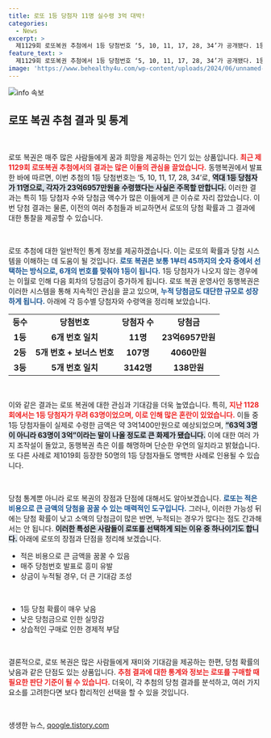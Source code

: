 ```yaml
---
title: 로또 1등 당첨자 11명 실수령 3억 대박!
categories:
  - News
excerpt: >
  제1129회 로또복권 추첨에서 1등 당첨번호 ‘5, 10, 11, 17, 28, 34’가 공개됐다. 1등 당첨자는 11명으로 약 23억7000만원을 손에 쥐는 기쁨을 누리다! 지난해 1등 역대 최다 63명의 당첨자 사태에 대한 우연의 일치 논란도 여전히 뜨겁다!
feature_text: >
  제1129회 로또복권 추첨에서 1등 당첨번호 ‘5, 10, 11, 17, 28, 34’가 공개됐다. 1등 당첨자는 11명으로 약 23억7000만원을 손에 쥐는 기쁨을 누리다! 지난해 1등 역대 최다 63명의 당첨자 사태에 대한 우연의 일치 논란도 여전히 뜨겁다!
image: 'https://www.behealthy4u.com/wp-content/uploads/2024/06/unnamed-file.png'
---
```


<p><img src="https://www.behealthy4u.com/wp-content/uploads/2024/06/unnamed-file.png" alt="info 속보" /></p>

<h2 data-ke-size="size26">로또 복권 추첨 결과 및 통계</h2>

<p data-ke-size="size16">&nbsp;</p>

<p>로또 복권은 매주 많은 사람들에게 꿈과 희망을 제공하는 인기 있는 상품입니다. <b><span style="color: #ee2323;">최근 제1129회 로또복권 추첨에서의 결과는 많은 이들의 관심을 끌었습니다.</span></b> 동행복권에서 발표한 바에 따르면, 이번 추첨의 1등 당첨번호는 ‘5, 10, 11, 17, 28, 34’로, <b><span style="background-color: #21538527;">역대 1등 당첨자가 11명으로, 각자가 23억6957만원을 수령했다는 사실은 주목할 만합니다.</span></b> 이러한 결과는 특히 1등 당첨자 수와 당첨금 액수가 많은 이들에게 큰 이슈로 자리 잡았습니다. 이번 당첨 결과는 물론, 이전의 여러 추첨들과 비교하면서 로또의 당첨 확률과 그 결과에 대한 통찰을 제공할 수 있습니다. </p>

<p data-ke-size="size16">&nbsp;</p>

<p>로또 추첨에 대한 일반적인 통계 정보를 제공하겠습니다. 이는 로또의 확률과 당첨 시스템을 이해하는 데 도움이 될 것입니다. <b><span style="color: #1a5490;">로또 복권은 보통 1부터 45까지의 숫자 중에서 선택하는 방식으로, 6개의 번호를 맞춰야 1등이 됩니다.</span></b> 1등 당첨자가 나오지 않는 경우에는 이월로 인해 다음 회차의 당첨금이 증가하게 됩니다. 로또 복권 운영사인 동행복권은 이러한 시스템을 통해 지속적인 관심을 끌고 있으며, <b><span style="color: #1a5490;">누적 당첨금도 대단한 규모로 성장하게 됩니다.</span></b> 아래에 각 등수별 당첨자와 수령액을 정리해 보았습니다.</p>

<table>
<tr>
<td style="text-align: center; height: 17px;"><b>등수</b></td>
<td style="text-align: center; height: 17px;"><b>당첨번호</b></td>
<td style="text-align: center; height: 17px;"><b>당첨자 수</b></td>
<td style="text-align: center; height: 17px;"><b>당첨금</b></td>
</tr>
<tr>
<td style="text-align: center; height: 17px;"><b>1등</b></td>
<td style="text-align: center; height: 17px;"><b>6개 번호 일치</b></td>
<td style="text-align: center; height: 17px;"><b>11명</b></td>
<td style="text-align: center; height: 17px;"><b>23억6957만원</b></td>
</tr>
<tr>
<td style="text-align: center; height: 17px;"><b>2등</b></td>
<td style="text-align: center; height: 17px;"><b>5개 번호 + 보너스 번호</b></td>
<td style="text-align: center; height: 17px;"><b>107명</b></td>
<td style="text-align: center; height: 17px;"><b>4060만원</b></td>
</tr>
<tr>
<td style="text-align: center; height: 17px;"><b>3등</b></td>
<td style="text-align: center; height: 17px;"><b>5개 번호 일치</b></td>
<td style="text-align: center; height: 17px;"><b>3142명</b></td>
<td style="text-align: center; height: 17px;"><b>138만원</b></td>
</tr>
</table>

<p data-ke-size="size16">&nbsp;</p>

<p>이와 같은 결과는 로또 복권에 대한 관심과 기대감을 더욱 높였습니다. 특히, <b><span style="color: #ee2323;">지난 1128회에서는 1등 당첨자가 무려 63명이었으며, 이로 인해 많은 혼란이 있었습니다.</span></b> 이들 중 1등 당첨자들이 실제로 수령한 금액은 약 3억1400만원으로 예상되었으며, <b><span style="background-color: #21538527;">“63억 3명이 아니라 63명이 3억”이라는 말이 나올 정도로 큰 화제가 됐습니다.</span></b> 이에 대한 여러 가지 조작설이 돌았고, 동행복권 측은 이를 해명하며 단순한 우연의 일치라고 밝혔습니다. 또 다른 사례로 제1019회 등장한 50명의 1등 당첨자들도 명백한 사례로 인용될 수 있습니다.</p>

<p data-ke-size="size16">&nbsp;</p>

<p>당첨 통계뿐 아니라 로또 복권의 장점과 단점에 대해서도 알아보겠습니다. <b><span style="color: #1a5490;">로또는 적은 비용으로 큰 금액의 당첨을 꿈꿀 수 있는 매력적인 도구입니다.</span></b> 그러나, 이러한 가능성 뒤에는 당첨 확률이 낮고 소액의 당첨금이 많은 반면, 누적되는 경우가 많다는 점도 간과해서는 안 됩니다. <b><span style="background-color: #21538527;">이러한 특성은 사람들이 로또를 선택하게 되는 이유 중 하나이기도 합니다.</span></b> 아래에 로또의 장점과 단점을 정리해 보겠습니다.</p>

<ul>
<li>적은 비용으로 큰 금액을 꿈꿀 수 있음</li>
<li>매주 당첨번호 발표로 흥미 유발</li>
<li>상금이 누적될 경우, 더 큰 기대감 조성</li>
</ul>

<p data-ke-size="size16">&nbsp;</p>

<ul>
<li>1등 당첨 확률이 매우 낮음</li>
<li>낮은 당첨금으로 인한 실망감</li>
<li>상습적인 구매로 인한 경제적 부담</li>
</ul>

<p data-ke-size="size16">&nbsp;</p>

<p>결론적으로, 로또 복권은 많은 사람들에게 재미와 기대감을 제공하는 한편, 당첨 확률의 낮음과 같은 단점도 있는 상품입니다. <b><span style="color: #ee2323;">추첨 결과에 대한 통계와 정보는 로또를 구매할 때 필요한 판단 기준이 될 수 있습니다.</span></b> 더욱이, 각 추첨의 당첨 결과를 분석하고, 여러 가지 요소를 고려한다면 보다 합리적인 선택을 할 수 있을 것입니다.</p>

<p data-ke-size="size16">&nbsp;</p>
생생한 뉴스, <a href="https://qoogle.tistory.com" rel="dofollow">qoogle.tistory.com</a>



